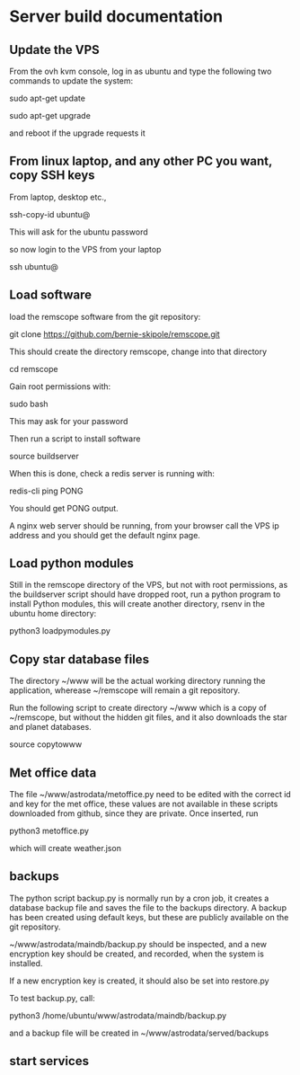 # Server build documentation


## Update the VPS

From the ovh kvm console, log in as ubuntu and type the following two commands to update the system:

sudo apt-get update

sudo apt-get upgrade

and reboot if the upgrade requests it


## From linux laptop, and any other PC you want, copy SSH keys

From laptop, desktop etc.,

ssh-copy-id ubuntu@<ip address of VPS>

This will ask for the ubuntu password

so now login to the VPS from your laptop

ssh ubuntu@<ip address of VPS>

## Load software

load the remscope software from the git repository:

git clone https://github.com/bernie-skipole/remscope.git

This should create the directory remscope, change into that directory

cd remscope

Gain root permissions with:

sudo bash

This may ask for your password

Then run a script to install software

source buildserver

When this is done, check a redis server is running with:

redis-cli ping PONG

You should get PONG output.

A nginx web server should be running, from your browser call the VPS ip address and you should get the default nginx page.

## Load python modules

Still in the remscope directory of the VPS, but not with root permissions, as the buildserver script should have dropped root, run a python program to install Python modules, this will create another directory, rsenv in the ubuntu home directory:

python3 loadpymodules.py

## Copy star database files

The directory ~/www will be the actual working directory running the application, wherease ~/remscope will remain a git repository.

Run the following script to create directory ~/www which is a copy of ~/remscope, but without the hidden git files, and it also downloads the star and planet databases.

source copytowww


## Met office data

The file ~/www/astrodata/metoffice.py need to be edited with the correct id and key for the met office, these values are not available in these scripts downloaded from github, since they are private.  Once inserted, run

python3 metoffice.py

which will create weather.json


## backups

The python script backup.py is normally run by a cron job, it creates a database backup file and saves the file to the backups directory. A backup has been created using default keys, but these are publicly available on the git repository.

~/www/astrodata/maindb/backup.py should be inspected, and a new encryption key should be created, and recorded, when the system is installed.

If a new encryption key is created, it should also be set into restore.py

To test backup.py, call:

python3 /home/ubuntu/www/astrodata/maindb/backup.py

and a backup file will be created in ~/www/astrodata/served/backups


## start services












